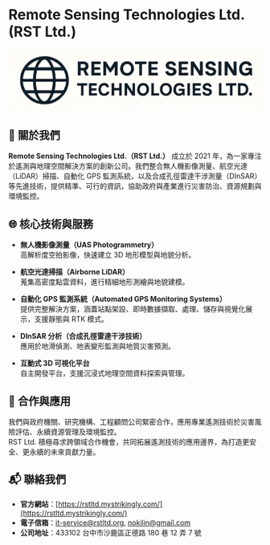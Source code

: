 # Remote Sensing Technologies Ltd. (RST Ltd.)

![image](https://github.com/rstltd/.github/blob/main/source/%E6%A9%AB%E5%BC%8F%E5%85%AC%E5%8F%B8%E5%95%86%E6%A8%99.jpg)

## 🚩 關於我們

**Remote Sensing Technologies Ltd.（RST Ltd.）** 成立於 2021 年，為一家專注於遙測與地理空間解決方案的創新公司。我們整合無人機影像測量、航空光達（LiDAR）掃描、自動化 GPS 監測系統，以及合成孔徑雷達干涉測量（DInSAR）等先進技術，提供精準、可行的資訊，協助政府與產業進行災害防治、資源規劃與環境監控。

## 🌐 核心技術與服務

- **無人機影像測量（UAS Photogrammetry）**  
  高解析度空拍影像，快速建立 3D 地形模型與地貌分析。

- **航空光達掃描（Airborne LiDAR）**  
  蒐集高密度點雲資料，進行精細地形測繪與地貌建模。

- **自動化 GPS 監測系統（Automated GPS Monitoring Systems）**  
  提供完整解決方案，涵蓋站點架設、即時數據擷取、處理、儲存與視覺化展示，支援靜態與 RTK 模式。

- **DInSAR 分析（合成孔徑雷達干涉技術）**  
  應用於地滑偵測、地表變形監測與地質災害預測。

- **互動式 3D 可視化平台**  
  自主開發平台，支援沉浸式地理空間資料探索與管理。

## 🤝 合作與應用

我們與政府機關、研究機構、工程顧問公司緊密合作，應用專業遙測技術於災害風險評估、永續資源管理及環境監控。  
RST Ltd. 積極尋求跨領域合作機會，共同拓展遙測技術的應用邊界，為打造更安全、更永續的未來貢獻力量。

## 📬 聯絡我們

- **官方網站**：[https://rstltd.mystrikingly.com/](https://rstltd.mystrikingly.com/)
- **電子信箱**：it-service@rstltd.org, nokilin@gmail.com  
- **公司地址**：433102 台中市沙鹿區正德路 180 巷 12 弄 7 號
